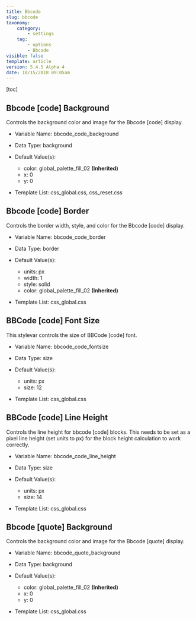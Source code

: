 ```yaml
---
title: Bbcode
slug: bbcode
taxonomy:
    category:
        - settings
    tag:
        - options
        - Bbcode
visible: false
template: article
version: 5.4.5 Alpha 4
date: 10/15/2018 09:05am
---
```




[toc]

## Bbcode [code] Background

Controls the background color and image for the Bbcode [code] display.

- Variable Name: bbcode_code_background
- Data Type: background
- Default Value(s):
  - color: global_palette_fill_02 **(Inherited)**
  - x: 0
  - y: 0

- Template List: css_global.css, css_reset.css

## Bbcode [code] Border

Controls the border width, style, and color for the Bbcode [code] display.

- Variable Name: bbcode_code_border
- Data Type: border
- Default Value(s):
  - units: px
  - width: 1
  - style: solid
  - color: global_palette_fill_02 **(Inherited)**

- Template List: css_global.css

## BBCode [code] Font Size

This stylevar controls the size of BBCode [code] font.

- Variable Name: bbcode_code_fontsize
- Data Type: size
- Default Value(s):
  - units: px
  - size: 12

- Template List: css_global.css

## BBCode [code] Line Height

Controls the line height for bbcode [code] blocks. This needs to be set as a pixel line height (set units to px) for the block height calculation to work correctly.

- Variable Name: bbcode_code_line_height
- Data Type: size
- Default Value(s):
  - units: px
  - size: 14

- Template List: css_global.css

## Bbcode [quote] Background

Controls the background color and image for the Bbcode [quote] display.

- Variable Name: bbcode_quote_background
- Data Type: background
- Default Value(s):
  - color: global_palette_fill_02 **(Inherited)**
  - x: 0
  - y: 0

- Template List: css_global.css

